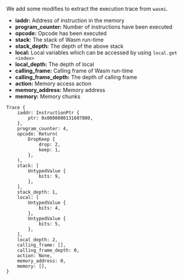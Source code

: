 We add some modifies to extract the execution trace from `wasmi`.

-   **iaddr:** Address of instruction in the memory
-   **program_counter:** Number of instructions have been executed
-   **opcode:** Opcode has been executed
-   **stack:** The stack of Wasm run-time
-   **stack_depth:** The depth of the above stack
-   **local:** Local variables which can be accessed by using `local.get <index>`
-   **local_depth:** The depth of local
-   **calling_frame:** Calling frame of Wasm run-time
-   **calling_frame_depth:** The depth of calling frame
-   **action:** Memory access action
-   **memory_address:** Memory address
-   **memory:** Memory chunks

```
Trace {
    iaddr: InstructionPtr {
        ptr: 0x0000000131607800,
    },
    program_counter: 4,
    opcode: Return(
        DropKeep {
            drop: 2,
            keep: 1,
        },
    ),
    stack: [
        UntypedValue {
            bits: 9,
        },
    ],
    stack_depth: 1,
    local: [
        UntypedValue {
            bits: 4,
        },
        UntypedValue {
            bits: 5,
        },
    ],
    local_depth: 2,
    calling_frame: [],
    calling_frame_depth: 0,
    action: None,
    memory_address: 0,
    memory: [],
}
```
